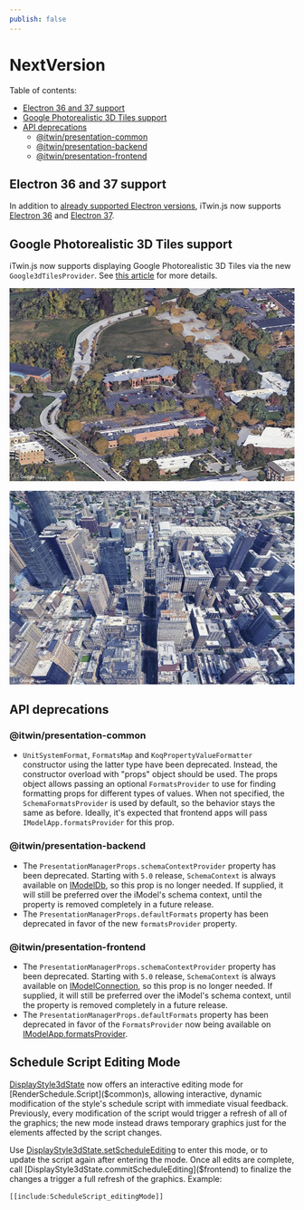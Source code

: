 ```yaml
---
publish: false
---
```


# NextVersion

Table of contents:

- [Electron 36 and 37 support](#electron-36-and-37-support)
- [Google Photorealistic 3D Tiles support](#google-photorealistic-3d-tiles-support)
- [API deprecations](#api-deprecations)
  - [@itwin/presentation-common](#itwinpresentation-common)
  - [@itwin/presentation-backend](#itwinpresentation-backend)
  - [@itwin/presentation-frontend](#itwinpresentation-frontend)

## Electron 36 and 37 support

In addition to [already supported Electron versions](../learning/SupportedPlatforms.md#electron), iTwin.js now supports [Electron 36](https://www.electronjs.org/blog/electron-36-0) and [Electron 37](https://www.electronjs.org/blog/electron-37-0).

## Google Photorealistic 3D Tiles support

iTwin.js now supports displaying Google Photorealistic 3D Tiles via the new `Google3dTilesProvider`. See [this article](../learning/frontend/GooglePhotorealistic3dTiles.md) for more details.

![Google Photorealistic 3D Tiles - Exton](../learning/frontend/google-photorealistic-3d-tiles-1.jpg "Google Photorealistic 3D Tiles - Exton")

![Google Photorealistic 3D Tiles - Philadelphia](../learning/frontend/google-photorealistic-3d-tiles-2.jpg "Google Photorealistic 3D Tiles - Philadelphia")

## API deprecations

### @itwin/presentation-common

- `UnitSystemFormat`, `FormatsMap` and `KoqPropertyValueFormatter` constructor using the latter type have been deprecated. Instead, the constructor overload with "props" object should be used. The props object allows passing an optional `FormatsProvider` to use for finding formatting props for different types of values. When not specified, the `SchemaFormatsProvider` is used by default, so the behavior stays the same as before. Ideally, it's expected that frontend apps will pass `IModelApp.formatsProvider` for this prop.

### @itwin/presentation-backend

- The `PresentationManagerProps.schemaContextProvider` property has been deprecated. Starting with `5.0` release, `SchemaContext` is always available on [IModelDb]($core-backend), so this prop is no longer needed. If supplied, it will still be preferred over the iModel's schema context, until the property is removed completely in a future release.
- The `PresentationManagerProps.defaultFormats` property has been deprecated in favor of the new `formatsProvider` property.

### @itwin/presentation-frontend

- The `PresentationManagerProps.schemaContextProvider` property has been deprecated. Starting with `5.0` release, `SchemaContext` is always available on [IModelConnection]($core-frontend), so this prop is no longer needed. If supplied, it will still be preferred over the iModel's schema context, until the property is removed completely in a future release.
- The `PresentationManagerProps.defaultFormats` property has been deprecated in favor of the `FormatsProvider` now being available on [IModelApp.formatsProvider]($core-frontend).

## Schedule Script Editing Mode

[DisplayStyle3dState]($frontend) now offers an interactive editing mode for [RenderSchedule.Script]($common)s, allowing interactive, dynamic modification of the style's schedule script with immediate visual feedback. Previously, every modification of the script would trigger a refresh of all of the graphics; the new mode instead draws temporary graphics just for the elements affected by the script changes.

Use [DisplayStyle3dState.setScheduleEditing]($frontend) to enter this mode, or to update the script again after entering the mode. Once all edits are complete, call [DisplayStyle3dState.commitScheduleEditing]($frontend) to finalize the changes a trigger a full refresh of the graphics. Example:

```ts
[[include:ScheduleScript_editingMode]]
```
